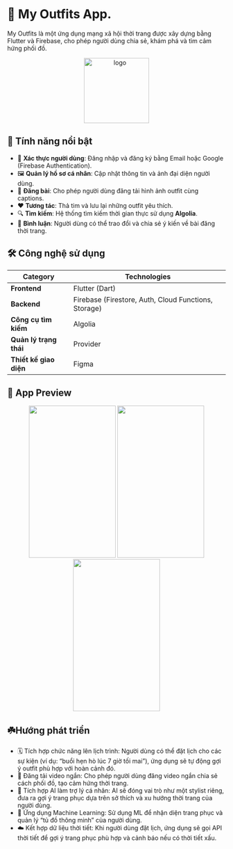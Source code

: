 # 👗 My Outfits App.
My Outfits là một ứng dụng mạng xã hội thời trang được xây dựng bằng Flutter và Firebase, cho phép người dùng chia sẻ, khám phá và tìm cảm hứng phối đồ.
<p align="center">
  <img width="150" height="150" alt="logo" src="https://github.com/user-attachments/assets/810c9500-0b83-4879-898c-c684aa6ab1a0" />
</p>

## 🌟 Tính năng nổi bật

- 👕 **Xác thực người dùng**: Đăng nhập và đăng ký bằng Email hoặc Google (Firebase Authentication).  
- 🖼️ **Quản lý hồ sơ cá nhân**: Cập nhật thông tin và ảnh đại diện người dùng.
- 🧥 **Đăng bài**: Cho phép người dùng đăng tải hình ảnh outfit cùng captions.  
- ❤️ **Tương tác**: Thả tim và lưu lại những outfit yêu thích. 
- 🔍 **Tìm kiếm**: Hệ thống tìm kiếm thời gian thực sử dụng **Algolia**.  
- 💬 **Bình luận**: Người dùng có thể trao đổi và chia sẻ ý kiến về bài đăng thời trang.

## 🛠️ **Công nghệ sử dụng**

| Category | Technologies |
|-----------|--------------|
| **Frontend** | Flutter (Dart) |
| **Backend** | Firebase (Firestore, Auth, Cloud Functions, Storage) |
| **Công cụ tìm kiếm** | Algolia |
| **Quản lý trạng thái** | Provider |
| **Thiết kế giao diện** | Figma |

## 📱 App Preview
<p align="center">
  <img src="https://github.com/user-attachments/assets/8d7cdebe-e056-4745-af98-1be3e330f4b3" width="200" height="350" />
  <img src="https://github.com/user-attachments/assets/fec2f7a6-4dd1-4c9a-9b4f-dabf89401995" width="200" height="350" />
  <img src="https://github.com/user-attachments/assets/a32ac694-b3f4-4e4c-82ac-75e80c336091" width="200" height="350"/>
</p>

## ☘️Hướng phát triển
- 🗓 Tích hợp chức năng lên lịch trình: Người dùng có thể đặt lịch cho các sự kiện (ví dụ: “buổi hẹn hò lúc 7 giờ tối mai”), ứng dụng sẽ tự động gợi ý outfit phù hợp với hoàn cảnh đó.
- 🎥 Đăng tải video ngắn: Cho phép người dùng đăng video ngắn chia sẻ cách phối đồ, tạo cảm hứng thời trang.
- 🤖 Tích hợp AI làm trợ lý cá nhân: AI sẽ đóng vai trò như một stylist riêng, đưa ra gợi ý trang phục dựa trên sở thích và xu hướng thời trang của người dùng.
- 🧠 Ứng dụng Machine Learning: Sử dụng ML để nhận diện trang phục và quản lý “tủ đồ thông minh” của người dùng.
- ☁️ Kết hợp dữ liệu thời tiết: Khi người dùng đặt lịch, ứng dụng sẽ gọi API thời tiết để gợi ý trang phục phù hợp và cảnh báo nếu có thời tiết xấu.
